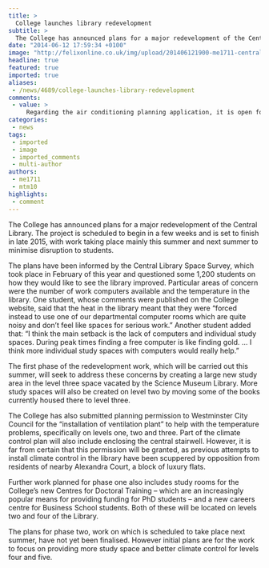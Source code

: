 ```yaml
---
title: >
  College launches library redevelopment
subtitle: >
  The College has announced plans for a major redevelopment of the Central Library. The project is scheduled to begin in a few weeks and is set to finish in late 2015, with work taking place mainly this summer and next summer to minimise disruption to students.
date: "2014-06-12 17:59:34 +0100"
image: "http://felixonline.co.uk/img/upload/201406121900-me1711-centrallib.jpg"
headline: true
featured: true
imported: true
aliases:
 - /news/4689/college-launches-library-redevelopment
comments:
 - value: >
     Regarding the air conditioning planning application, it is open for public comments here: http://idoxpa.westminster.gov.uk/online-applications/applicationDetails.do?activeTab=makeComment&amp;keyVal=N4HRFLRPM2U00 <br>
categories:
 - news
tags:
 - imported
 - image
 - imported_comments
 - multi-author
authors:
 - me1711
 - mtm10
highlights:
 - comment
---
```


The College has announced plans for a major redevelopment of the Central Library. The project is scheduled to begin in a few weeks and is set to finish in late 2015, with work taking place mainly this summer and next summer to minimise disruption to students.

The plans have been informed by the Central Library Space Survey, which took place in February of this year and questioned some 1,200 students on how they would like to see the library improved. Particular areas of concern were the number of work computers available and the temperature in the library. One student, whose comments were published on the College website, said that the heat in the library meant that they were “forced instead to use one of our departmental computer rooms which are quite noisy and don’t feel like spaces for serious work.” Another student added that: “I think the main setback is the lack of computers and individual study spaces. During peak times finding a free computer is like finding gold. ... I think more individual study spaces with computers would really help.”

The first phase of the redevelopment work, which will be carried out this summer, will seek to address these concerns by creating a large new study area in the level three space vacated by the Science Museum Library. More study spaces will also be created on level two by moving some of the books currently housed there to level three.

The College has also submitted planning permission to Westminster City Council for the “installation of ventilation plant” to help with the temperature problems, specifically on levels one, two and three. Part of the climate control plan will also include enclosing the central stairwell. However, it is far from certain that this permission will be granted, as previous attempts to install climate control in the library have been scuppered by opposition from residents of nearby Alexandra Court, a block of luxury flats.

Further work planned for phase one also includes study rooms for the College’s new Centres for Doctoral Training – which are an increasingly popular means for providing funding for PhD students – and a new careers centre for Business School students. Both of these will be located on levels two and four of the Library.

The plans for phase two, work on which is scheduled to take place next summer, have not yet been finalised. However initial plans are for the work to focus on providing more study space and better climate control for levels four and five.
